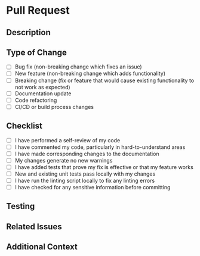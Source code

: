 # Pull Request

## Description
<!-- Provide a brief description of the changes in this PR -->

## Type of Change
<!-- Mark the appropriate option with an [x] -->
- [ ] Bug fix (non-breaking change which fixes an issue)
- [ ] New feature (non-breaking change which adds functionality)
- [ ] Breaking change (fix or feature that would cause existing functionality to not work as expected)
- [ ] Documentation update
- [ ] Code refactoring
- [ ] CI/CD or build process changes

## Checklist
<!-- Mark completed items with an [x] -->
- [ ] I have performed a self-review of my code
- [ ] I have commented my code, particularly in hard-to-understand areas
- [ ] I have made corresponding changes to the documentation
- [ ] My changes generate no new warnings
- [ ] I have added tests that prove my fix is effective or that my feature works
- [ ] New and existing unit tests pass locally with my changes
- [ ] I have run the linting script locally to fix any linting errors
- [ ] I have checked for any sensitive information before committing

## Testing
<!-- Describe the testing you have performed -->

## Related Issues
<!-- Link to any related issues using the format: Fixes #123 -->

## Additional Context
<!-- Add any other context about the PR here -->
